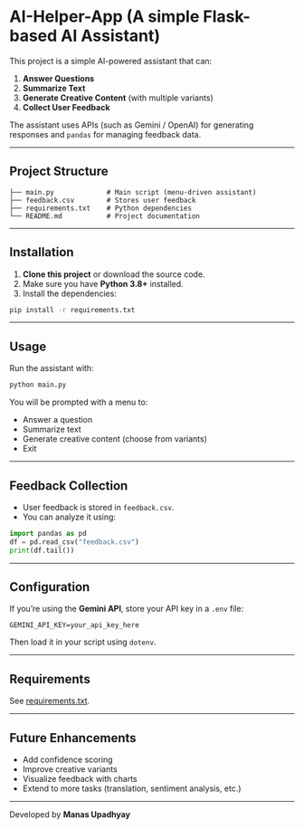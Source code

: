 # AI-Helper-App (A simple Flask-based AI Assistant)

This project is a simple AI-powered assistant that can:
1. **Answer Questions**
2. **Summarize Text**
3. **Generate Creative Content** (with multiple variants)
4. **Collect User Feedback**

The assistant uses APIs (such as Gemini / OpenAI) for generating responses and `pandas` for managing feedback data.

---

## Project Structure

```
├── main.py             # Main script (menu-driven assistant)
├── feedback.csv        # Stores user feedback
├── requirements.txt    # Python dependencies
└── README.md           # Project documentation
```

---

## Installation

1. **Clone this project** or download the source code.
2. Make sure you have **Python 3.8+** installed.
3. Install the dependencies:

```bash
pip install -r requirements.txt
```

---

## Usage

Run the assistant with:

```bash
python main.py
```

You will be prompted with a menu to:
- Answer a question
- Summarize text
- Generate creative content (choose from variants)
- Exit

---

## Feedback Collection

- User feedback is stored in `feedback.csv`.
- You can analyze it using:

```python
import pandas as pd
df = pd.read_csv("feedback.csv")
print(df.tail())
```

---

## Configuration

If you’re using the **Gemini API**, store your API key in a `.env` file:

```
GEMINI_API_KEY=your_api_key_here
```

Then load it in your script using `dotenv`.

---

## Requirements

See [requirements.txt](requirements.txt).

---

## Future Enhancements
- Add confidence scoring
- Improve creative variants
- Visualize feedback with charts
- Extend to more tasks (translation, sentiment analysis, etc.)

---


Developed by **Manas Upadhyay**
